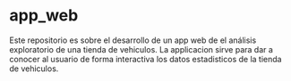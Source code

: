 # app_web
Este repositorio es sobre el desarrollo de un app web de el análisis exploratorio de una tienda de vehiculos. 
La applicacion sirve para dar a conocer al usuario de forma interactiva los datos estadisticos de la tienda de vehiculos. 

